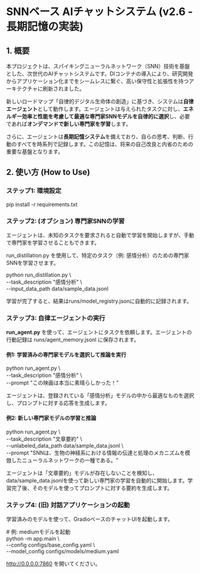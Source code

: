 # **SNNベース AIチャットシステム (v2.6 \- 長期記憶の実装)**

## **1\. 概要**

本プロジェクトは、スパイキングニューラルネットワーク（SNN）技術を基盤とした、次世代のAIチャットシステムです。DIコンテナの導入により、研究開発からアプリケーション化までをシームレスに繋ぐ、高い保守性と拡張性を持つアーキテクチャに刷新されました。

新しいロードマップ「自律的デジタル生命体の創造」に基づき、システムは**自律エージェント**として動作します。エージェントは与えられたタスクに対し、**エネルギー効率と性能を考慮して最適な専門家SNNモデルを自律的に選択**し、必要であれば**オンデマンドで新しい専門家を学習**します。

さらに、エージェントは**長期記憶システム**を備えており、自らの思考、判断、行動のすべてを時系列で記録します。この記憶は、将来の自己改良と内省のための重要な基盤となります。

## **2\. 使い方 (How to Use)**

### **ステップ1: 環境設定**

pip install \-r requirements.txt

### **ステップ2: (オプション) 専門家SNNの学習**

エージェントは、未知のタスクを要求されると自動で学習を開始しますが、手動で専門家を学習させることもできます。

run\_distillation.py を使用して、特定のタスク（例: 感情分析）のための専門家SNNを学習させます。

python run\_distillation.py \\  
    \--task\_description "感情分析" \\  
    \--input\_data\_path data/sample\_data.jsonl

学習が完了すると、結果はruns/model\_registry.jsonに自動的に記録されます。

### **ステップ3: 自律エージェントの実行**

**run\_agent.py** を使って、エージェントにタスクを依頼します。エージェントの行動記録は runs/agent\_memory.jsonl に保存されます。

#### **例1: 学習済みの専門家モデルを選択して推論を実行**

python run\_agent.py \\  
    \--task\_description "感情分析" \\  
    \--prompt "この映画は本当に素晴らしかった！"

エージェントは、登録されている「感情分析」モデルの中から最適なものを選択し、プロンプトに対する応答を生成します。

#### **例2: 新しい専門家モデルの学習と推論**

python run\_agent.py \\  
    \--task\_description "文章要約" \\  
    \--unlabeled\_data\_path data/sample\_data.jsonl \\  
    \--prompt "SNNは、生物の神経系における情報の伝達と処理のメカニズムを模倣したニューラルネットワークの一種である。"

エージェントは「文章要約」モデルが存在しないことを検知し、data/sample\_data.jsonlを使って新しい専門家の学習を自動的に開始します。学習完了後、そのモデルを使ってプロンプトに対する要約を生成します。

### **ステップ4: (旧) 対話アプリケーションの起動**

学習済みのモデルを使って、GradioベースのチャットUIを起動します。

\# 例: mediumモデルを起動  
python \-m app.main \\  
    \--config configs/base\_config.yaml \\  
    \--model\_config configs/models/medium.yaml

http://0.0.0.0:7860 を開いてください。
